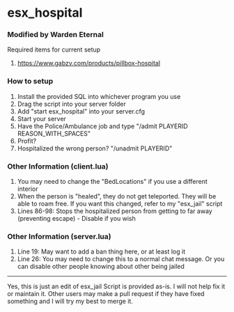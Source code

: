 # esx_hospital
### Modified by Warden Eternal

Required items for current setup
1. https://www.gabzv.com/products/pillbox-hospital

### How to setup
1. Install the provided SQL into whichever program you use
2. Drag the script into your server folder
3. Add "start esx_hospital" into your server.cfg
4. Start your server
5. Have the Police/Ambulance job and type "/admit PLAYERID REASON_WITH_SPACES"
6. Profit?
7. Hospitalized the wrong person? "/unadmit PLAYERID"

### Other Information (client.lua)
1. You may need to change the "BedLocations" if you use a different interior
2. When the person is "healed", they do not get teleported. They will be able to roam free. If you want this changed, refer to my "esx_jail" script
3. Lines 86-98: Stops the hospitalized person from getting to far away (preventing escape) - Disable if you wish

### Other Information (server.lua)
1. Line 19: May want to add a ban thing here, or at least log it
2. Line 26: You may need to change this to a normal chat message. Or you can disable other people knowing about other being jailed

-------------------
Yes, this is just an edit of esx_jail
Script is provided as-is. I will not help fix it or maintain it. Other users may make a pull request if they have fixed something and I will try my best to merge it.

